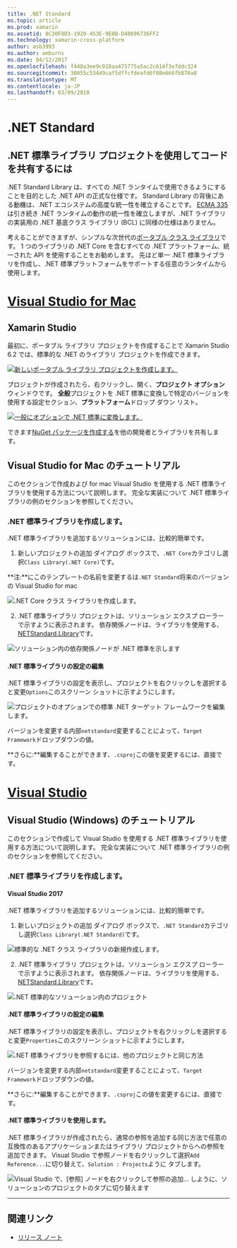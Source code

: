 ```yaml
---
title: .NET Standard
ms.topic: article
ms.prod: xamarin
ms.assetid: 8C30F8D3-1920-453E-9E8B-D40696736FF2
ms.technology: xamarin-cross-platform
author: asb3993
ms.author: amburns
ms.date: 04/12/2017
ms.openlocfilehash: f448a3ee9c018aa475775a5ac2c614f3e7ddc324
ms.sourcegitcommit: 30055c534d9caf5dffcfdeafd6f08e666fb870a8
ms.translationtype: MT
ms.contentlocale: ja-JP
ms.lasthandoff: 03/09/2018
---
```

# <a name="net-standard"></a>.NET Standard

## <a name="using-net-standard-library-projects-to-share-code"></a>.NET 標準ライブラリ プロジェクトを使用してコードを共有するには

.NET Standard Library は、すべての .NET ランタイムで使用できるようにすることを目的とした .NET API の正式な仕様です。 Standard Library の背後にある動機は、.NET エコシステムの高度な統一性を確立することです。
[ECMA 335](https://github.com/dotnet/coreclr/blob/master/Documentation/project-docs/dotnet-standards.md) は引き続き .NET ランタイムの動作の統一性を確立しますが、.NET ライブラリの実装用の .NET 基底クラス ライブラリ (BCL) に同様の仕様はありません。

考えることができますが、シンプルな次世代の[ポータブル クラス ライブラリ](https://msdn.microsoft.com/library/gg597391.aspx)です。
1 つのライブラリの .NET Core を含むすべての .NET プラットフォーム、統一された API を使用することをお勧めします。 先ほど単一 .NET 標準ライブラリを作成し、.NET 標準プラットフォームをサポートする任意のランタイムから使用します。

# <a name="visual-studio-for-mactabvsmac"></a>[Visual Studio for Mac](#tab/vsmac)

## <a name="xamarin-studio"></a>Xamarin Studio

最初に、ポータブル ライブラリ プロジェクトを作成することで Xamarin Studio 6.2 では、標準的な .NET のライブラリ プロジェクトを作成できます。

[![](net-standard-images/xs01-sml.png "新しいポータブル ライブラリ プロジェクトを作成します。")](net-standard-images/xs01.png#lightbox)

プロジェクトが作成されたら、右クリックし、開く、**プロジェクト オプション**ウィンドウです。
**全般**プロジェクトを .NET 標準に変換しで特定のバージョンを使用する設定セクション、**プラットフォーム**ドロップ ダウン リスト。

[![](net-standard-images/xs02-sml.png "一般にオプションで .NET 標準に変換します。")](net-standard-images/xs02.png#lightbox)

できます[NuGet パッケージを作成する](~/cross-platform/app-fundamentals/nuget-multiplatform-libraries/existing-library.md)を他の開発者とライブラリを共有します。

## <a name="visual-studio-for-mac-walkthrough"></a>Visual Studio for Mac のチュートリアル

このセクションで作成および for mac Visual Studio を使用する .NET 標準ライブラリを使用する方法について説明します。 完全な実装について .NET 標準ライブラリの例のセクションを参照してください。

### <a name="creating-a-net-standard-library"></a>.NET 標準ライブラリを作成します。

.NET 標準ライブラリを追加するソリューションには、比較的簡単です。

1. 新しいプロジェクトの追加 ダイアログ ボックスで、`.NET Core`カテゴリし選択`Class Library(.NET Core)`です。

  **注:**にこのテンプレートの名前を変更するは`.NET Standard`将来のバージョンの Visual Studio for mac

  ![.NET Core クラス ライブラリを作成します。](net-standard-images/vsm01.png)

2. .NET 標準ライブラリ プロジェクトは、ソリューション エクスプ ローラーで示すように表示されます。 依存関係ノードは、ライブラリを使用する、 [NETStandard.Library](https://www.nuget.org/packages/NETStandard.Library/)です。

  ![ソリューション内の依存関係ノードが .NET 標準を示します](net-standard-images/vsm02.png)

#### <a name="editing-net-standard-library-settings"></a>.NET 標準ライブラリの設定の編集

.NET 標準ライブラリの設定を表示し、プロジェクトを右クリックしを選択すると変更`Options`このスクリーン ショットに示すようにします。

![プロジェクトのオプションでの標準 .NET ターゲット フレームワークを編集します。](net-standard-images/vsm03.png)

バージョンを変更する内部`netstandard`変更することによって、`Target Framework`ドロップダウンの値。

**さらに:**編集することができます、`.csproj`この値を変更するには、直接です。

# <a name="visual-studiotabvswin"></a>[Visual Studio](#tab/vswin)

## <a name="visual-studio-windows-walkthrough"></a>Visual Studio (Windows) のチュートリアル

このセクションで作成して Visual Studio を使用する .NET 標準ライブラリを使用する方法について説明します。 完全な実装について .NET 標準ライブラリの例のセクションを参照してください。

### <a name="creating-a-net-standard-library"></a>.NET 標準ライブラリを作成します。

#### <a name="visual-studio-2017"></a>Visual Studio 2017

.NET 標準ライブラリを追加するソリューションには、比較的簡単です。

1. 新しいプロジェクトの追加 ダイアログ ボックスで、`.NET Standard`カテゴリし選択`Class Library(.NET Standard)`です。

  ![](net-standard-images/vs01.png "標準的な .NET クラス ライブラリの新規作成します。")

2. .NET 標準ライブラリ プロジェクトは、ソリューション エクスプ ローラーで示すように表示されます。 依存関係ノードは、ライブラリを使用する、 [NETStandard.Library](https://www.nuget.org/packages/NETStandard.Library/)です。

  ![](net-standard-images/vs02.png ".NET 標準的なソリューション内のプロジェクト")

#### <a name="editing-net-standard-library-settings"></a>.NET 標準ライブラリの設定の編集

.NET 標準ライブラリの設定を表示し、プロジェクトを右クリックしを選択すると変更`Properties`このスクリーン ショットに示すようにします。

![](net-standard-images/vs03.png ".NET 標準ライブラリを参照するには、他のプロジェクトと同じ方法")

バージョンを変更する内部`netstandard`変更することによって、`Target Framework`ドロップダウンの値。

**さらに:**編集することができます、`.csproj`この値を変更するには、直接です。

#### <a name="using-net-standard-library"></a>.NET 標準ライブラリを使用します。

.NET 標準ライブラリが作成されたら、通常の参照を追加する同じ方法で任意の互換性のあるアプリケーションまたはライブラリ プロジェクトからへの参照を追加できます。 Visual Studio で参照ノードを右クリックして選択`Add Reference...`に切り替えて、`Solution : Projects`ように タブします。

![](net-standard-images/vs04.png "Visual Studio で、[参照] ノードを右クリックして参照の追加... しように、ソリューションのプロジェクトのタブに切り替えます")

-----


## <a name="related-links"></a>関連リンク

- [リリース ノート](https://developer.xamarin.com/releases/studio/xamarin.studio_6.2/xamarin.studio_6.2/#.NET_Standard_Support)
